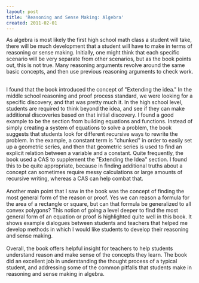 ```yaml
---
layout: post
title: 'Reasoning and Sense Making: Algebra'
created: 2011-02-01
---
```

<p>As algebra is most likely the first high school math class a student will take, there will be much development that a student will have to make in terms of reasoning or sense making. Initially, one might think that each specific scenario will be very separate from other scenarios, but as the book points out, this is not true. Many reasoning arguments revolve around the same basic concepts, and then use previous reasoning arguments to check work.</p>
<div>
	&nbsp;</div>
<div>
	I found that the book introduced the concept of &quot;Extending the idea.&quot; In the middle school reasoning and proof process standard, we were looking for a specific discovery, and that was pretty much it. In the high school level, students are required to think beyond the idea, and see if they can make additional discoveries based on that initial discovery. I found a good example to be the section from building equations and functions. Instead of simply creating a system of equations to solve a problem, the book suggests that students look for different recursive ways to rewrite the problem. In the example, a constant term is &quot;chunked&quot; in order to easily set up a geometric series, and then that geometric series is used to find an explicit relation between a variable and a constant. Quite frequently, the book used a CAS to supplement the &quot;Extending the Idea&quot; section. I found this to be quite appropriate, because in finding additional truths about a concept can sometimes require messy calculations or large amounts of recursive writing, whereas a CAS can help combat that.</div>
<div>
	&nbsp;</div>
<div>
	Another main point that I saw in the book was the concept of finding the most general form of the reason or proof. Yes we can reason a formula for the area of a rectangle or square, but can that formula be generalized to all convex polygons? This notion of going a level deeper to find the most general form of an equation or proof is highlighted quite well in this book. It shows example dialogues between students and teachers that helped me develop methods in which I would like students to develop their reasoning and sense making.</div>
<div>
	&nbsp;</div>
<div>
	Overall, the book offers helpful insight for teachers to help students understand reason and make sense of the concepts they learn. The book did an excellent job in understanding the thought process of a typical student, and addressing some of the common pitfalls that students make in reasoning and sense making in algebra.</div>
